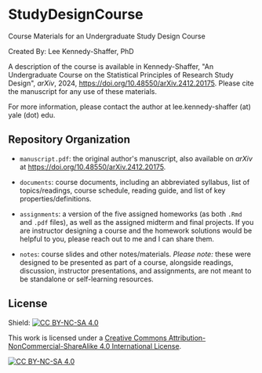 # StudyDesignCourse

Course Materials for an Undergraduate Study Design Course

Created By: Lee Kennedy-Shaffer, PhD

A description of the course is available in Kennedy-Shaffer, "An Undergraduate Course on the Statistical Principles of Research Study Design", *arXiv*, 2024, <https://doi.org/10.48550/arXiv.2412.20175>. Please cite the manuscript for any use of these materials.

For more information, please contact the author at lee.kennedy-shaffer (at) yale (dot) edu.

## Repository Organization

-   `manuscript.pdf`: the original author's manuscript, also available on *arXiv* at <https://doi.org/10.48550/arXiv.2412.20175>.

-   `documents`: course documents, including an abbreviated syllabus, list of topics/readings, course schedule, reading guide, and list of key properties/definitions.

-   `assignments`: a version of the five assigned homeworks (as both `.Rmd` and `.pdf` files), as well as the assigned midterm and final projects. If you are instructor designing a course and the homework solutions would be helpful to you, please reach out to me and I can share them.

-   `notes`: course slides and other notes/materials. *Please note:* these were designed to be presented as part of a course, alongside readings, discussion, instructor presentations, and assignments, are not meant to be standalone or self-learning resources.

## License

Shield: [![CC BY-NC-SA 4.0](https://img.shields.io/badge/License-CC%20BY--NC--SA%204.0-lightgrey.svg)](http://creativecommons.org/licenses/by-nc-sa/4.0/)

This work is licensed under a [Creative Commons Attribution-NonCommercial-ShareAlike 4.0 International License](http://creativecommons.org/licenses/by-nc-sa/4.0/).

[![CC BY-NC-SA 4.0](https://licensebuttons.net/l/by-nc-sa/4.0/88x31.png)](http://creativecommons.org/licenses/by-nc-sa/4.0/)

